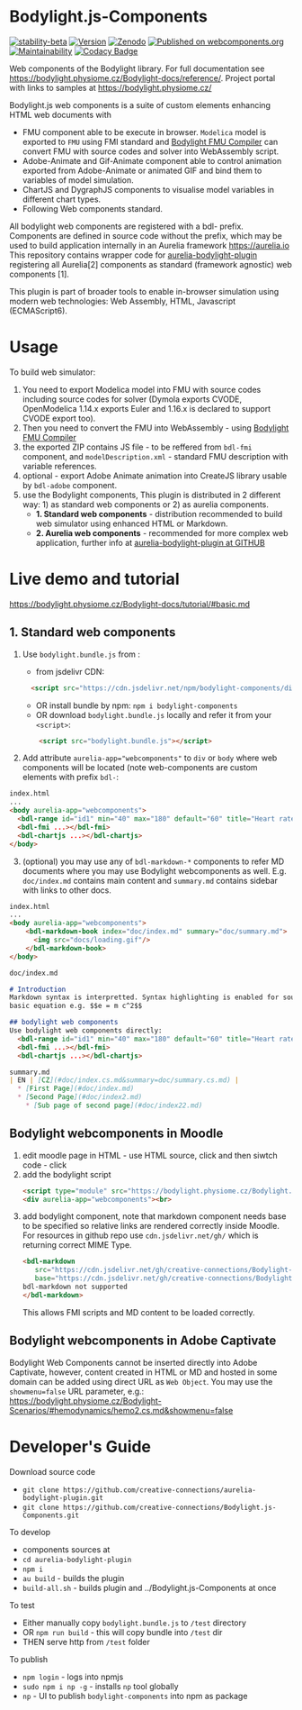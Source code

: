 # Bodylight.js-Components
[![stability-beta](https://img.shields.io/badge/stability-beta-33bbff.svg)](https://github.com/mkenney/software-guides/blob/master/STABILITY-BADGES.md#beta)
 [![Version](https://img.shields.io/npm/v/bodylight-components.svg)](https://www.npmjs.com/package/bodylight-components)
 [![Zenodo](https://zenodo.org/badge/doi/10.5281/zenodo.4575354.svg)](https://doi.org/10.5281/zenodo.4575354)
 [![Published on webcomponents.org](https://img.shields.io/badge/webcomponents.org-published-blue.svg)](https://www.webcomponents.org/element/owner/my-element)
[![Maintainability](https://api.codeclimate.com/v1/badges/dc0ab8b096ec5f22c586/maintainability)](https://codeclimate.com/github/creative-connections/Bodylight.js-Components/maintainability)
 [![Codacy Badge](https://app.codacy.com/project/badge/Grade/c20c72d78ce548599333538be94e1199)](https://www.codacy.com/gh/creative-connections/Bodylight.js-Components/dashboard?utm_source=github.com&amp;utm_medium=referral&amp;utm_content=creative-connections/Bodylight.js-Components&amp;utm_campaign=Badge_Grade)

Web components of the Bodylight library. For full documentation see https://bodylight.physiome.cz/Bodylight-docs/reference/. Project portal with links to samples at https://bodylight.physiome.cz/

Bodylight.js web components is a suite of custom elements enhancing HTML web documents with 
* FMU component able to be execute in browser. `Modelica` model is exported to `FMU` using FMI standard and [Bodylight FMU Compiler](https://github.com/creative-connections/Bodylight.js-FMU-Compiler) can convert FMU with source codes and solver into WebAssembly script.
* Adobe-Animate and Gif-Animate component able to control animation exported from Adobe-Animate or animated GIF and bind them to variables of model simulation.
* ChartJS and DygraphJS components to visualise model variables in different chart types.
* Following Web components standard.

All bodylight web components are registered with a bdl- prefix. Components are defined in source code without the prefix, which may be used to build application internally in an Aurelia framework https://aurelia.io 
This repository contains wrapper code for [aurelia-bodylight-plugin](https://github.com/creative-connections/aurelia-bodylight-plugin) registering all Aurelia[2] components as standard (framework agnostic) web components [1].


This plugin is part of broader tools to enable in-browser simulation using modern web technologies: Web Assembly, HTML, Javascript (ECMAScript6).

[^1]: Web Components: https://developer.mozilla.org/en-US/docs/Web/Web_Components

[^2]: Aurelia framework: https://aurelia.io



# Usage
To build web simulator:
1) You need to export Modelica model into FMU with source codes including source codes for solver (Dymola exports CVODE, OpenModelica 1.14.x exports Euler and 1.16.x is declared to support CVODE export too).
2) Then you need to convert the FMU into WebAssembly - using [Bodylight FMU Compiler](https://github.com/creative-connections/Bodylight.js-FMU-Compiler) 
3) the exported ZIP contains JS file - to be reffered from `bdl-fmi` component, and `modelDescription.xml` - standard FMU description with variable references.
4) optional - export Adobe Animate animation into CreateJS library usable by `bdl-adobe` component.
5) use the Bodylight components, This plugin is distributed in 2 different way: 1) as standard web components or 2) as aurelia components.
   * **1. Standard web components** - distribution recommended to build web simulator using enhanced HTML or Markdown. 
   * **2. Aurelia web components** - recommended for more complex web application, further info at [aurelia-bodylight-plugin at GITHUB](https://github.com/creative-connections/aurelia-bodylight-plugin)   

# Live demo and tutorial 

https://bodylight.physiome.cz/Bodylight-docs/tutorial/#basic.md

## 1. Standard web components

1) Use `bodylight.bundle.js` from : 
    * from jsdelivr CDN:
    ```html
      <script src="https://cdn.jsdelivr.net/npm/bodylight-components/dist/bodylight.bundle.js"></script>
    ```
    * OR install bundle by npm: `npm i bodylight-components`
    * OR download `bodylight.bundle.js` locally and refer it from your `<script>`:
    ```html
        <script src="bodylight.bundle.js"></script>
    ```  
   
2) Add attribute `aurelia-app="webcomponents"` to `div` or `body` where web components will be located (note web-components are custom elements with prefix `bdl-`:
```html
index.html
...
<body aurelia-app="webcomponents">
  <bdl-range id="id1" min="40" max="180" default="60" title="Heart rate"></bdl-range>
  <bdl-fmi ...></bdl-fmi>
  <bdl-chartjs ...></bdl-chartjs>
</body>
```

3) (optional) you may use any of `bdl-markdown-*` components to refer MD documents where you may use Bodylight webcomponents as well.
E.g. `doc/index.md` contains main content and `summary.md` contains sidebar with links to other docs.
```html
index.html
...
<body aurelia-app="webcomponents">
    <bdl-markdown-book index="doc/index.md" summary="doc/summary.md">
      <img src="docs/loading.gif"/>
    </bdl-markdown-book>
</body>
```
```markdown
doc/index.md

# Introduction
Markdown syntax is interpretted. Syntax highlighting is enabled for source code. KATEX plugin is enabled to allow
basic equation e.g. $$e = m c^2$$

## bodylight web components
Use bodylight web components directly:
  <bdl-range id="id1" min="40" max="180" default="60" title="Heart rate"></bdl-range>
  <bdl-fmi ...></bdl-fmi>
  <bdl-chartjs ...></bdl-chartjs>
```

```markdown
summary.md
| EN | [CZ](#doc/index.cs.md&summary=doc/summary.cs.md) |   
  * [First Page](#doc/index.md)
  * [Second Page](#doc/index2.md)
    * [Sub page of second page](#doc/index22.md)
```

## Bodylight webcomponents in Moodle

1. edit moodle page in HTML - use HTML source, click <i class="fa fa-level-down"></i> and then siwtch code - click <i class="fa fa-code"></i>
2. add the bodylight script
   ```html
   <script type="module" src="https://bodylight.physiome.cz/Bodylight.js-Components/bodylight.bundle.js"></script>
   <div aurelia-app="webcomponents"><br>
   ```
3. add bodylight component, note that markdown component needs base to be specified
so relative links are rendered correctly inside Moodle. 
For resources in github repo use `cdn.jsdelivr.net/gh/` which is returning correct MIME Type.
   ```html
   <bdl-markdown 
      src="https://cdn.jsdelivr.net/gh/creative-connections/Bodylight-Scenarios@master/hemodynamics/index.cs.md" 
      base="https://cdn.jsdelivr.net/gh/creative-connections/Bodylight-Scenarios@master/">
   bdl-markdown not supported
   </bdl-markdown>
   ```
   This allows FMI scripts and MD content to be loaded correctly. 

## Bodylight webcomponents in Adobe Captivate

Bodylight Web Components cannot be inserted directly into Adobe Captivate, however, content created in HTML or MD and hosted in some domain can be added
using direct URL as `Web Object`. You may use the `showmenu=false` URL parameter, e.g.: https://bodylight.physiome.cz/Bodylight-Scenarios/#hemodynamics/hemo2.cs.md&showmenu=false

# Developer's Guide

Download source code
* `git clone https://github.com/creative-connections/aurelia-bodylight-plugin.git`
* `git clone https://github.com/creative-connections/Bodylight.js-Components.git`

To develop
* components sources at
* `cd aurelia-bodylight-plugin`
* `npm i`
* `au build` - builds the plugin
* `build-all.sh` - builds plugin and ../Bodylight.js-Components at once

To test
* Either manually copy `bodylight.bundle.js` to `/test` directory
* OR `npm run build` - this will copy bundle into `/test` dir
* THEN serve http from `/test` folder

To publish
* `npm login` - logs into npmjs
* `sudo npm i np -g` - installs `np` tool globally
* `np` - UI to publish `bodylight-components` into npm as package
